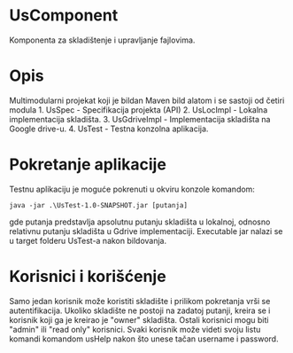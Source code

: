 # UsComponent
  Komponenta za skladištenje i upravljanje fajlovima.

# Opis
  Multimodularni projekat koji je bildan Maven bild alatom i se sastoji od četiri modula 
    1. UsSpec - Specifikacija projekta (API)
    2. UsLocImpl - Lokalna implementacija skladišta.
    3. UsGdriveImpl - Implementacija skladišta na Google drive-u.
    4. UsTest - Testna konzolna aplikacija.
  
# Pokretanje aplikacije
  Testnu aplikaciju je moguće pokrenuti u okviru konzole komandom:
    
    java -jar .\UsTest-1.0-SNAPSHOT.jar [putanja]
    
  gde putanja predstavlja apsolutnu putanju skladišta u lokalnoj, odnosno relativnu putanju
  skladišta u Gdrive implementaciji. Executable jar nalazi se u target folderu UsTest-a
  nakon bildovanja.
  
# Korisnici i korišćenje
  Samo jedan korisnik može koristiti skladište i prilikom pokretanja vrši se autentifikacija.
  Ukoliko skladište ne postoji na zadatoj putanji, kreira se i korisnik koji ga je kreirao je "owner"
  skladišta. Ostali korisnici mogu biti "admin" ili "read only" korisnici.
  Svaki korisnik može videti svoju listu komandi komandom usHelp nakon što unese tačan username i password.
  
 
  

